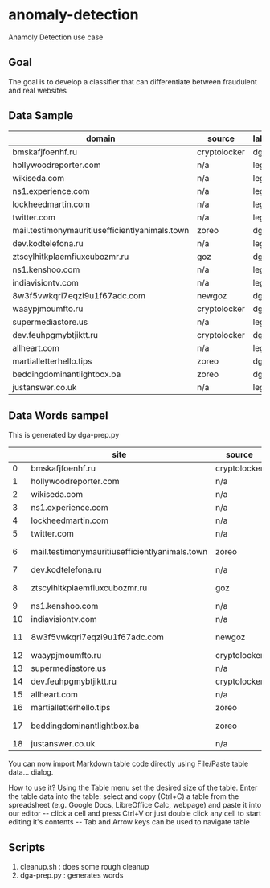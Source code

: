 # anomaly-detection
Anamoly Detection use case

## Goal

The goal is to develop a classifier that can differentiate between fraudulent and real websites

## Data Sample

| domain                                         | source       | label |
|------------------------------------------------|--------------|-------|
| bmskafjfoenhf.ru                               | cryptolocker | dga   |
| hollywoodreporter.com                          | n/a          | legit |
| wikiseda.com                                   | n/a          | legit |
| ns1.experience.com                             | n/a          | legit |
| lockheedmartin.com                             | n/a          | legit |
| twitter.com                                    | n/a          | legit |
| mail.testimonymauritiusefficientlyanimals.town | zoreo        | dga   |
| dev.kodtelefona.ru                             | n/a          | legit |
| ztscylhitkplaemfiuxcubozmr.ru                  | goz          | dga   |
| ns1.kenshoo.com                                | n/a          | legit |
| indiavisiontv.com                              | n/a          | legit |
| 8w3f5vwkqri7eqzi9u1f67adc.com                  | newgoz       | dga   |
| waaypjmoumfto.ru                               | cryptolocker | dga   |
| supermediastore.us                             | n/a          | legit |
| dev.feuhpgmybtjiktt.ru                         | cryptolocker | dga   |
| allheart.com                                   | n/a          | legit |
| martialletterhello.tips                        | zoreo        | dga   |
| beddingdominantlightbox.ba                     | zoreo        | dga   |
| justanswer.co.uk                               | n/a          | legit |

## Data Words sampel

This is generated by dga-prep.py

|    | site                                           | source       | label | toplevel | domain                               | words                                             |
|----|------------------------------------------------|--------------|-------|----------|--------------------------------------|---------------------------------------------------|
| 0  | bmskafjfoenhf.ru                               | cryptolocker | dga   | ru       | bmskafjfoenhf                        | bmskafjfoenhfru                                   |
| 1  | hollywoodreporter.com                          | n/a          | legit | com      | hollywoodreporter                    | hollywood reporter com                            |
| 2  | wikiseda.com                                   | n/a          | legit | com      | wikiseda                             | wiki seda com                                     |
| 3  | ns1.experience.com                             | n/a          | legit | com      | experience                           | ns1 experience com                                |
| 4  | lockheedmartin.com                             | n/a          | legit | com      | lockheedmartin                       | lockheed martin com                               |
| 5  | twitter.com                                    | n/a          | legit | com      | twitter                              | twitter com                                       |
| 6  | mail.testimonymauritiusefficientlyanimals.town | zoreo        | dga   | town     | testimonymauritiusefficientlyanimals | mail testimony mauritius efficiently animals town |
| 7  | dev.kodtelefona.ru                             | n/a          | legit | ru       | kodtelefona                          | dev kod telefon aru                               |
| 8  | ztscylhitkplaemfiuxcubozmr.ru                  | goz          | dga   | ru       | ztscylhitkplaemfiuxcubozmr           | ztscylhitkplaemfiuxcuboz mr ru                    |
| 9  | ns1.kenshoo.com                                | n/a          | legit | com      | kenshoo                              | ns1kenshoocom                                     |
| 10 | indiavisiontv.com                              | n/a          | legit | com      | indiavisiontv                        | india vision tv com                               |
| 11 | 8w3f5vwkqri7eqzi9u1f67adc.com                  | newgoz       | dga   | com      | 8w3f5vwkqri7eqzi9u1f67adc            | 8w3f5vwkqri7eqzi9u1f67ad ccom                     |
| 12 | waaypjmoumfto.ru                               | cryptolocker | dga   | ru       | waaypjmoumfto                        | waaypjmoumftoru                                   |
| 13 | supermediastore.us                             | n/a          | legit | us       | supermediastore                      | supermediastore us                                |
| 14 | dev.feuhpgmybtjiktt.ru                         | cryptolocker | dga   | ru       | feuhpgmybtjiktt                      | devfeuhpgmybtjikttru                              |
| 15 | allheart.com                                   | n/a          | legit | com      | allheart                             | all heart com                                     |
| 16 | martialletterhello.tips                        | zoreo        | dga   | tips     | martialletterhello                   | martial letter hello tips                         |
| 17 | beddingdominantlightbox.ba                     | zoreo        | dga   | ba       | beddingdominantlightbox              | bedding dominant lightbox ba                      |
| 18 | justanswer.co.uk                               | n/a          | legit | uk       | co                                   | just answer co uk                                 |
You can now import Markdown table code directly using File/Paste table data... dialog.

How to use it?
Using the Table menu set the desired size of the table.
Enter the table data into the table:
select and copy (Ctrl+C) a table from the spreadsheet (e.g. Google Docs, LibreOffice Calc, webpage) and paste it into our editor -- click a cell and press Ctrl+V
or just double click any cell to start editing it's contents -- Tab and Arrow keys can be used to navigate table

## Scripts

1. cleanup.sh : does some rough cleanup
2. dga-prep.py : generates words 


